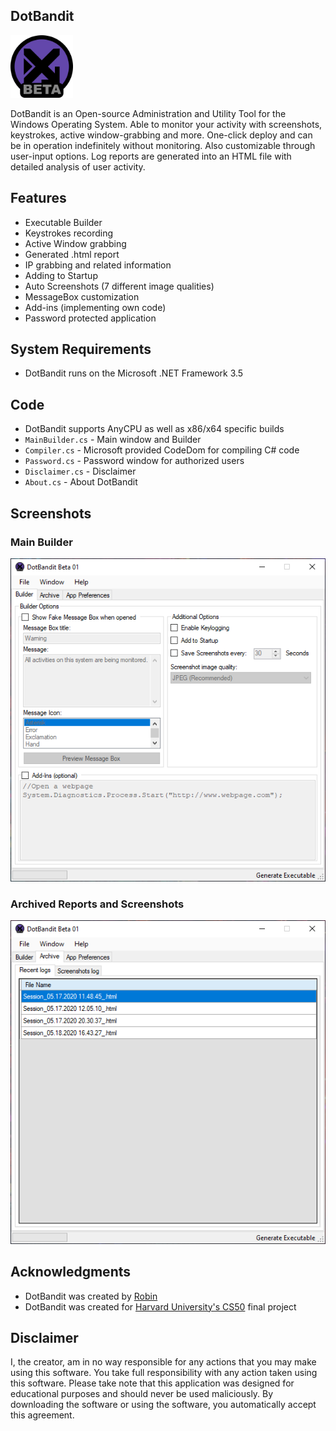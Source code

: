 ## DotBandit

<img src="https://raw.githubusercontent.com/DotBandit/dotbandit.github.io/master/beta.png" width="100" height="100">

DotBandit is an Open-source Administration and Utility Tool for the Windows Operating System. Able to monitor your activity with screenshots, keystrokes, active window-grabbing and more. One-click deploy and can be in operation indefinitely without monitoring. Also customizable through user-input options. Log reports are generated into an HTML file with detailed analysis of user activity.

## Features

- Executable Builder
- Keystrokes recording
- Active Window grabbing
- Generated .html report
- IP grabbing and related information
- Adding to Startup
- Auto Screenshots (7 different image qualities)
- MessageBox customization
- Add-ins (implementing own code)
- Password protected application

## System Requirements

- DotBandit runs on the Microsoft .NET Framework 3.5

## Code

- DotBandit supports AnyCPU as well as x86/x64 specific builds
- `MainBuilder.cs` - Main window and Builder
- `Compiler.cs` - Microsoft provided CodeDom for compiling C# code
- `Password.cs` - Password window for authorized users
- `Disclaimer.cs` - Disclaimer
- `About.cs` - About DotBandit

## Screenshots

### Main Builder

![](https://raw.githubusercontent.com/DotBandit/dotbandit.github.io/master/MainBuilder.png)

### Archived Reports and Screenshots

![](https://raw.githubusercontent.com/DotBandit/dotbandit.github.io/master/Archive.png)

## Acknowledgments

- DotBandit was created by [Robin](https://github.com/rubinskiy)
- DotBandit was created for [Harvard University's CS50](https://cs50.harvard.edu/) final project

## Disclaimer

I, the creator, am in no way responsible for any actions that you may make using this software. 
You take full responsibility with any action taken using this software. 
Please take note that this application was designed for educational purposes and should never be used maliciously. 
By downloading the software or using the software, you automatically accept this agreement.
